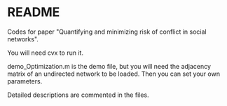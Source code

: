 # README #

Codes for paper "Quantifying and minimizing risk of conflict in social networks".

You will need cvx to run it.

demo_Optimization.m is the demo file, but you will need the adjacency matrix of an undirected network to be loaded. Then you can set your own parameters.

Detailed descriptions are commented in the files. 